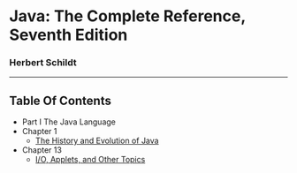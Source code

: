 # Java: The Complete Reference, Seventh Edition
### Herbert Schildt
---

## Table Of Contents
- Part I The Java Language
 - Chapter 1
   - [The History and Evolution of Java](https://github.com/mdmuradhossain/Java-The-Complete-Reference-Seventh-Edition-By-Herbert-Schildt/tree/master/src/io/murad/part/one/chapter/one/README.md)
 - Chapter 13
   - [I/O, Applets, and Other Topics](https://github.com/mdmuradhossain/Java-The-Complete-Reference-Seventh-Edition-By-Herbert-Schildt/tree/master/src/io/murad/part/one/chapter/thirteen/README.md)